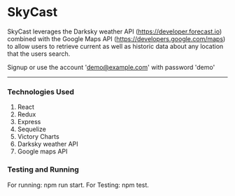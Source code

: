 # SkyCast

SkyCast leverages the Darksky weather API (https://developer.forecast.io) combined with the Google Maps API (https://developers.google.com/maps) to allow users to retrieve current as well as historic data about any location that the users search.

Signup or use the account 'demo@example.com' with password 'demo'

---

### Technologies Used

1. React
2. Redux
3. Express
4. Sequelize
5. Victory Charts
6. Darksky weather API
7. Google maps API

### Testing and Running

For running: npm run start.
For Testing: npm test.


